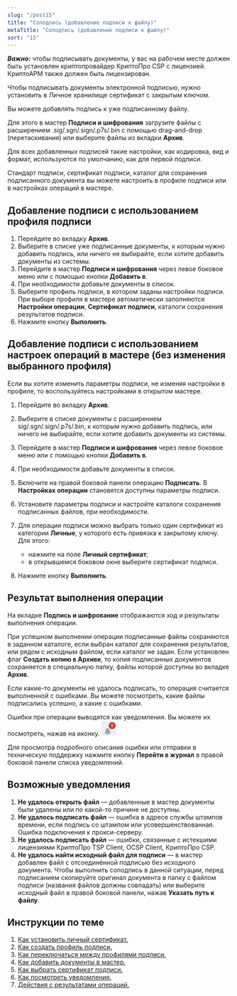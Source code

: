```yaml
---
slug: "/post15"
title: "Соподпись (добавление подписи к файлу)"
metaTitle: "Соподпись (добавление подписи к файлу)"
sort: "15"
---
```


***Важно:*** чтобы подписывать документы, у вас на рабочем месте должен быть установлен криптопровайдер КриптоПро CSP с лицензией. КриптоАРМ также должен быть лицензирован.  

Чтобы подписывать документы электронной подписью, нужно установить в Личное хранилище сертификат с закрытым ключом.  

Вы можете добавлять подпись к уже подписанному файлу.  

Для этого в мастер **Подписи и шифрования** загрузите файлы с расширением .sig/.sgn/.sign/.p7s/.bin с помощью drag-and-drop (перетаскивания) или выберите файлы из вкладки **Архив**.  

Для всех добавленных подписей такие настройки, как кодировка, вид и формат, используются по умолчанию, как для первой подписи.  

Стандарт подписи, сертификат подписи, каталог для сохранения подписанного документа вы можете настроить в профиле подписи или в настройках операций в мастере.   

## Добавление подписи с использованием профиля подписи  

1. Перейдите во вкладку **Архив**.
2. Выберите в списке уже подписанные документы, к которым нужно добавить подпись, или ничего не выбирайте, если хотите добавить документы из системы.
3. Перейдите в мастер **Подписи и шифрования** через левое боковое меню  или с помощью кнопки **Добавить в**.
4. При необходимости добавьте документы в список.
5. Выберите профиль подписи, в котором заданы настройки подписи.    
   При выборе профиля в мастере автоматически заполняются **Настройки операции**, **Сертификат подписи**, каталоги сохранения результатов подписи.
6. Нажмите кнопку **Выполнить**.

## Добавление подписи с использованием настроек операций в мастере (без изменения выбранного профиля)  

Если вы хотите изменить параметры подписи, не изменяя настройки в профиле, то воспользуйтесь настройками в открытом мастере.  

1. Перейдите во вкладку **Архив**.
2. Выберите в списке документы с расширением sig/.sgn/.sign/.p7s/.bin, к которым нужно добавить подпись, или ничего не выбирайте, если хотите добавить документы из системы.
3. Перейдите в мастер **Подписи и шифрования** через левое боковое меню или с помощью кнопки **Добавить в**.
4. При необходимости добавьте документы в список. 
5. Включите на правой боковой панели операцию **Подписать**.
   В **Настройках операции** становятся доступны параметры подписи.
6. Установите параметры подписи и настройте каталоги сохранения подписанных файлов, при необходимости.  
7. Для операции подписи можно выбрать только один сертификат из категории **Личные**, у которого есть привязка к закрытому ключу. Для этого:  
   
      - нажмите на поле **Личный сертификат**;  
      - в открывшемся боковом окне выберите сертификат подписи.  
    
8. Нажмите кнопку **Выполнить**.  

## Результат выполнения операции  

На вкладке **Подпись и шифрование** отображаются ход и результаты выполнения операции.  

При успешном выполнении операции подписанные файлы сохраняются в заданном каталоге, если выбран каталог для сохранения результатов, или рядом с исходным файлом, если каталог не задан. Если установлен флаг **Создать копию в Архиве**, то копия подписанных документов сохраняется в специальную папку, файлы которой доступны во вкладке **Архив**.  

Если какие-то документы не удалось подписать, то операция считается выполненной с ошибками. Вы можете посмотреть, какие файлы подписались успешно, а какие с ошибками.   

Ошибки при операции выводятся как уведомления. Вы можете их посмотреть, нажав на иконку.   ![notifications-button.jpg](./images/notifications-button.jpg "События")   

Для просмотра подробного описания ошибки или отправки в техническую поддержку нажмите кнопку **Перейти в журнал** в правой боковой панели списка уведомлений.  

## Возможные уведомления  

1. **Не удалось открыть файл** — добавленные в мастер документы были удалены или по какой-то причине не доступны.  
2. **Не удалось подписать файл** — ошибка в адресе службы штампов времени, если подпись со штампом или усовершенствованная. Ошибка подключения к  прокси-серверу.   
3. **Не удалось подписать файл** — ошибки, связанные с истекшими лицензиями КриптоПро TSP Client, OCSP Client, КриптоПро CSP.   
4. **Не удалось найти исходный файл для подписи** — в мастер добавлен файл с отсоединённой подписью без исходного документа. Чтобы выполнить соподпись в данной ситуации, перед подписанием скопируйте оригинал документа в папку с файлом подписи (названия файлов должны совпадать) или выберите исходный файл в правой боковой панели, нажав **Указать путь к файлу**.  

## Инструкции по теме  

1. [Как установить личный сертификат.](../006-certs/01-import-my-cert.md)  
2. [Как создать профиль подписи.](./02-sign-profiles.md/#_2)  
3. [Как переключаться между профилями подписи.](./02-sign-profiles.md/#_4)  
4. [Как добавить документы в мастер.](./08-add-docs.md)  
5. [Как выбрать сертификат подписи.](./06-select-sign-cert.md)  
6. [Как посмотреть уведомления.](../008-cryptoarm/01-notifications.md)  
7. [Действия с результатами операций.](./19-operations-result.md)  